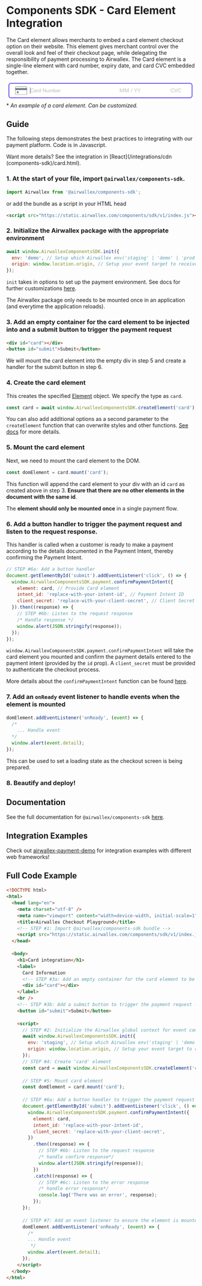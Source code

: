 # Components SDK - Card Element Integration

The Card element allows merchants to embed a card element checkout option on their website. This element gives merchant control over the overall look and feel of their checkout page, while delegating the responsibility of payment processing to Airwallex. The Card element is a single-line element with card number, expiry date, and card CVC embedded together.

![](assets/card.png) \* _An example of a card element. Can be customized._

## Guide

The following steps demonstrates the best practices to integrating with our payment platform. Code is in Javascript.

Want more details? See the integration in [React](/integrations/cdn (components-sdk)/card.html).

### 1. At the start of your file, import `@airwallex/components-sdk`.

```js
import Airwallex from '@airwallex/components-sdk';
```

or add the bundle as a script in your HTML head

```html
<script src="https://static.airwallex.com/components/sdk/v1/index.js"></script>
```

### 2. Initialize the Airwallex package with the appropriate environment

```js
await window.AirwallexComponentsSDK.init({
  env: 'demo', // Setup which Airwallex env('staging' | 'demo' | 'prod') to integrate with
  origin: window.location.origin, // Setup your event target to receive the browser events message
});
```

`init` takes in options to set up the payment environment. See docs for further customizations [here](/docs-components-sdk#init).

The Airwallex package only needs to be mounted once in an application (and everytime the application reloads).

### 3. Add an empty container for the card element to be injected into and a submit button to trigger the payment request

```html
<div id="card"></div>
<button id="submit">Submit</button>
```

We will mount the card element into the empty div in step 5 and create a handler for the submit button in step 6.

### 4. Create the card element

This creates the specified [Element](/docs-components-sdk#Element) object. We specify the type as `card`.

```js
const card = await window.AirwallexComponentsSDK.createElement('card');
```

You can also add additional options as a second parameter to the `createElement` function that can overwrite styles and other functions. [See docs](/docs-components-sdk#createElement) for more details.

### 5. Mount the card element

Next, we need to mount the card element to the DOM.

```js
const domElement = card.mount('card');
```

This function will append the card element to your div with an id `card` as created above in step 3. **Ensure that there are no other elements in the document with the same id**.

The **element should only be mounted once** in a single payment flow.

### 6. Add a button handler to trigger the payment request and listen to the request response.

This handler is called when a customer is ready to make a payment according to the details documented in the Payment Intent, thereby confirming the Payment Intent.

```js
// STEP #6a: Add a button handler
document.getElementById('submit').addEventListener('click', () => {
  window.AirwallexComponentsSDK.payment.confirmPaymentIntent({
    element: card, // Provide Card element
    intent_id: 'replace-with-your-intent-id', // Payment Intent ID
    client_secret: 'replace-with-your-client-secret', // Client Secret
  }).then((response) => {
    // STEP #6b: Listen to the request response
    /* Handle response */
    window.alert(JSON.stringify(response));
  });
});
```

`window.AirwallexComponentsSDK.payment.confirmPaymentIntent` will take the card element you mounted and confirm the payment details entered to the payment intent (provided by the `id` prop). A `client_secret` must be provided to authenticate the checkout process.

More details about the `confirmPaymentIntent` function can be found [here](/docs-components-sdk#confirmPaymentIntent).

### 7. Add an `onReady` event listener to handle events when the element is mounted

```js
domElement.addEventListener('onReady', (event) => {
  /*
    ... Handle event
  */
  window.alert(event.detail);
});
```

This can be used to set a loading state as the checkout screen is being prepared.

### 8. Beautify and deploy!

## Documentation

See the full documentation for `@airwallex/components-sdk` [here](/docs).

## Integration Examples

Check out [airwallex-payment-demo](/../../tree/master) for integration examples with different web frameworks!

## Full Code Example

```html
<!DOCTYPE html>
<html>
  <head lang="en">
    <meta charset="utf-8" />
    <meta name="viewport" content="width=device-width, initial-scale=1" />
    <title>Airwallex Checkout Playground</title>
    <!-- STEP #1: Import @airwallex/components-sdk bundle -->
    <script src="https://static.airwallex.com/components/sdk/v1/index.js"></script>
  </head>

  <body>
    <h1>Card integration</h1>
    <label>
      Card Information
      <!-- STEP #3a: Add an empty container for the card element to be injected into -->
      <div id="card"></div>
    </label>
    <br />
    <!-- STEP #3b: Add a submit button to trigger the payment request -->
    <button id="submit">Submit</button>

    <script>
      // STEP #2: Initialize the Airwallex global context for event communication
      await window.AirwallexComponentsSDK.init({
        env: 'staging', // Setup which Airwallex env('staging' | 'demo' | 'prod') to integrate with
        origin: window.location.origin, // Setup your event target to receive the browser events message
      });
      // STEP #4: Create 'card' element
      const card = await window.AirwallexComponentsSDK.createElement('card');

      // STEP #5: Mount card element
      const domElement = card.mount('card');

      // STEP #6a: Add a button handler to trigger the payment request
      document.getElementById('submit').addEventListener('click', () => {
        window.AirwallexComponentsSDK.payment.confirmPaymentIntent({
          element: card,
          intent_id: 'replace-with-your-intent-id',
          client_secret: 'replace-with-your-client-secret',
        })
          .then((response) => {
            // STEP #6b: Listen to the request response
            /* handle confirm response*/
            window.alert(JSON.stringify(response));
          })
          .catch((response) => {
            // STEP #6c: Listen to the error response
            /* handle error response*/
            console.log('There was an error', response);
          });
      });

      // STEP #7: Add an event listener to ensure the element is mounted
      domElement.addEventListener('onReady', (event) => {
        /*
        ... Handle event
         */
        window.alert(event.detail);
      });
    </script>
  </body>
</html>
```
